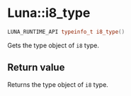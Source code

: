 # Luna::i8_type

```c++
LUNA_RUNTIME_API typeinfo_t i8_type()
```

Gets the type object of `i8` type. 



## Return value
Returns the type object of `i8` type. 

